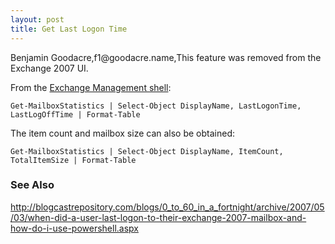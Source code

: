 ```yaml
---
layout: post 
title: Get Last Logon Time
---
```


Benjamin Goodacre,f1\@goodacre.name,This feature was removed from the
Exchange 2007 UI.

From the [Exchange Management
shell](http://technet.microsoft.com/en-us/library/bb123778.aspx):

    Get-MailboxStatistics | Select-Object DisplayName, LastLogonTime, LastLogOffTime | Format-Table

The item count and mailbox size can also be obtained:

    Get-MailboxStatistics | Select-Object DisplayName, ItemCount, TotalItemSize | Format-Table

### See Also

<http://blogcastrepository.com/blogs/0_to_60_in_a_fortnight/archive/2007/05/03/when-did-a-user-last-logon-to-their-exchange-2007-mailbox-and-how-do-i-use-powershell.aspx>
